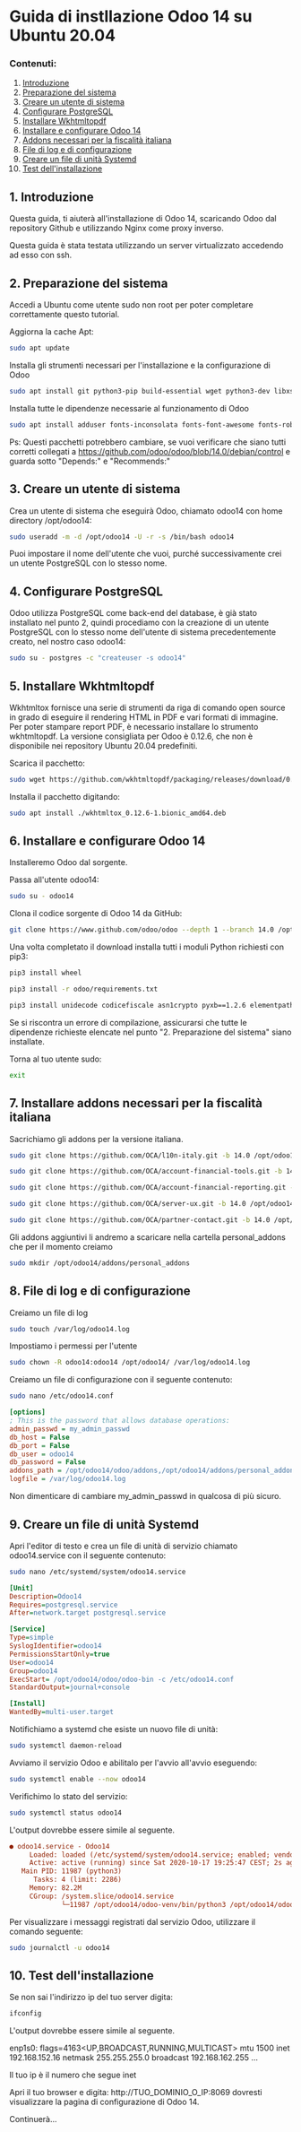 # Guida di instllazione Odoo 14 su Ubuntu 20.04
### Contenuti:

1. [Introduzione](#1-introduzione)
2. [Preparazione del sistema](#1-preparazione-del-sistema)
3. [Creare un utente di sistema](#2-Creare-un-utente-di-sistema)
4. [Configurare PostgreSQL](#4-configurare-postgresql)
5. [Installare Wkhtmltopdf](#5-installare-wkhtmltopdf)
6. [Installare e configurare Odoo 14](#6-Installare-e-configurare-odoo-14)
7. [Addons necessari per la fiscalità italiana](#7-addons-necessari-per-la-fiscalità-italiana)
8. [File di log e di configurazione](#8-file-di-log-e-di-configurazione)
9. [Creare un file di unità Systemd](#9-creare-un-file-di-unità-systemd)
10. [Test dell'installazione](#10-test-dell'installazione)

## 1. Introduzione

Questa guida, ti aiuterà all'installazione di Odoo 14, scaricando Odoo dal repository Github e utilizzando Nginx come proxy inverso.

Questa guida è stata testata utilizzando un server virtualizzato accedendo ad esso con ssh.

## 2. Preparazione del sistema

Accedi a Ubuntu come utente sudo non root per poter completare correttamente questo tutorial.

Aggiorna la cache Apt:
```sh
sudo apt update
```
Installa gli strumenti necessari per l'installazione e la configurazione di Odoo
```sh
sudo apt install git python3-pip build-essential wget python3-dev libxslt-dev libzip-dev libldap2-dev libsasl2-dev python3-setuptools node-less net-tools
```
Installa tutte le dipendenze necessarie al funzionamento di Odoo
```sh
sudo apt install adduser fonts-inconsolata fonts-font-awesome fonts-roboto-unhinted libjs-underscore lsb-base postgresql-client python3-html2text python3-pil python3-renderpm python3-tz postgresql udo libpq-dev
```
Ps: Questi pacchetti potrebbero cambiare, se vuoi verificare che siano tutti corretti collegati a https://github.com/odoo/odoo/blob/14.0/debian/control e guarda sotto "Depends:" e "Recommends:"

## 3. Creare un utente di sistema

Crea un utente di sistema che eseguirà Odoo, chiamato odoo14 con home directory /opt/odoo14:
```sh
sudo useradd -m -d /opt/odoo14 -U -r -s /bin/bash odoo14
```
Puoi impostare il nome dell'utente che vuoi, purché successivamente crei un utente PostgreSQL con lo stesso nome.

## 4. Configurare PostgreSQL

Odoo utilizza PostgreSQL come back-end del database, è già stato installato nel punto 2, quindi procediamo con la creazione di un utente PostgreSQL con lo stesso nome dell'utente di sistema precedentemente creato, nel nostro caso odoo14:
```sh
sudo su - postgres -c "createuser -s odoo14"
```
## 5. Installare Wkhtmltopdf

Wkhtmltox fornisce una serie di strumenti da riga di comando open source in grado di eseguire il rendering HTML in PDF e vari formati di immagine. Per poter stampare report PDF, è necessario installare lo strumento wkhtmltopdf. La versione consigliata per Odoo è 0.12.6, che non è disponibile nei repository Ubuntu 20.04 predefiniti.

Scarica il pacchetto:
```sh
sudo wget https://github.com/wkhtmltopdf/packaging/releases/download/0.12.6-1/wkhtmltox_0.12.6-1.bionic_amd64.deb
```
Installa il pacchetto digitando:
```sh
sudo apt install ./wkhtmltox_0.12.6-1.bionic_amd64.deb
```
## 6. Installare e configurare Odoo 14

Installeremo Odoo dal sorgente.

Passa all'utente odoo14:
```sh
sudo su - odoo14
```
Clona il codice sorgente di Odoo 14 da GitHub:
```sh
git clone https://www.github.com/odoo/odoo --depth 1 --branch 14.0 /opt/odoo14/odoo
```
Una volta completato il download installa tutti i moduli Python richiesti con pip3:

```sh
pip3 install wheel
```
```sh
pip3 install -r odoo/requirements.txt
```
```sh
pip3 install unidecode codicefiscale asn1crypto pyxb==1.2.6 elementpath openupgradelib
```
Se si riscontra un errore di compilazione, assicurarsi che tutte le dipendenze richieste elencate nel punto "2. Preparazione del sistema" siano installate.

Torna al tuo utente sudo:
```sh
exit
```

## 7. Installare addons necessari per la fiscalità italiana

Sacrichiamo gli addons per la versione italiana.
```sh
sudo git clone https://github.com/OCA/l10n-italy.git -b 14.0 /opt/odoo14/addons/l10n-italy
```
```sh
sudo git clone https://github.com/OCA/account-financial-tools.git -b 14.0 /opt/odoo14/addons/account-financial-tools
```
```sh
sudo git clone https://github.com/OCA/account-financial-reporting.git -b 14.0 /opt/odoo14/addons/account-financial-reporting
```
```sh
sudo git clone https://github.com/OCA/server-ux.git -b 14.0 /opt/odoo14/addons/server-ux
```
```sh
sudo git clone https://github.com/OCA/partner-contact.git -b 14.0 /opt/odoo14/addons/partner-contact
```

Gli addons aggiuntivi li andremo a scaricare nella cartella personal_addons che per il momento creiamo
```sh
sudo mkdir /opt/odoo14/addons/personal_addons
```
## 8. File di log e di configurazione

Creiamo un file di log
```sh
sudo touch /var/log/odoo14.log
```
Impostiamo i permessi per l'utente
```sh
sudo chown -R odoo14:odoo14 /opt/odoo14/ /var/log/odoo14.log
```
Creiamo un file di configurazione con il seguente contenuto:
```sh
sudo nano /etc/odoo14.conf
```
```ini
[options]
; This is the password that allows database operations:
admin_passwd = my_admin_passwd
db_host = False
db_port = False
db_user = odoo14
db_password = False
addons_path = /opt/odoo14/odoo/addons,/opt/odoo14/addons/personal_addons,/opt/odoo14/addons/l10n-italy,/opt/odoo14/addons/account-financial-tools,/opt/odoo14/addons/account-financial-reporting,/opt/odoo14/addons/server-ux,/opt/odoo14/addons/partner-contact
logfile = /var/log/odoo14.log
```
Non dimenticare di cambiare my_admin_passwd in qualcosa di più sicuro.

## 9. Creare un file di unità Systemd

Apri l'editor di testo e crea un file di unità di servizio chiamato odoo14.service con il seguente contenuto:
```sh
sudo nano /etc/systemd/system/odoo14.service
```
```ini
[Unit]
Description=Odoo14
Requires=postgresql.service
After=network.target postgresql.service

[Service]
Type=simple
SyslogIdentifier=odoo14
PermissionsStartOnly=true
User=odoo14
Group=odoo14
ExecStart= /opt/odoo14/odoo/odoo-bin -c /etc/odoo14.conf
StandardOutput=journal+console

[Install]
WantedBy=multi-user.target
```
Notifichiamo a systemd che esiste un nuovo file di unità:
```sh
sudo systemctl daemon-reload
```
Avviamo il servizio Odoo e abilitalo per l'avvio all'avvio eseguendo:
```sh
sudo systemctl enable --now odoo14
```
Verifichimo lo stato del servizio:
```sh
sudo systemctl status odoo14
```
L'output dovrebbe essere simile al seguente.
```ini
● odoo14.service - Odoo14
     Loaded: loaded (/etc/systemd/system/odoo14.service; enabled; vendor preset: enabled)
     Active: active (running) since Sat 2020-10-17 19:25:47 CEST; 2s ago
   Main PID: 11987 (python3)
      Tasks: 4 (limit: 2286)
     Memory: 82.2M
     CGroup: /system.slice/odoo14.service
             └─11987 /opt/odoo14/odoo-venv/bin/python3 /opt/odoo14/odoo/odoo-bin -c /etc/odoo14.conf
```
Per visualizzare i messaggi registrati dal servizio Odoo, utilizzare il comando seguente:
```sh
sudo journalctl -u odoo14
```
## 10. Test dell'installazione

Se non sai l'indirizzo ip del tuo server digita:
```sh
ifconfig
```
L'output dovrebbe essere simile al seguente.

enp1s0: flags=4163<UP,BROADCAST,RUNNING,MULTICAST>  mtu 1500
        inet 192.168.152.16  netmask 255.255.255.0  broadcast 192.168.162.255
        ...

Il tuo ip è il numero che segue inet

Apri il tuo browser e digita: http://TUO_DOMINIO_O_IP:8069 dovresti visualizzare la pagina di configurazione di Odoo 14.

Continuerà...
